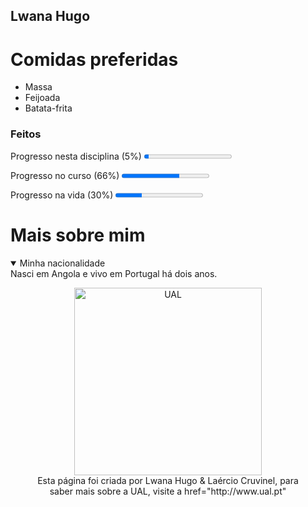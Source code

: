 ## Lwana Hugo
 
 <h1>Comidas preferidas</h1>
    <ul>
		<li>Massa
		</li>
		<li>Feijoada
			</li>
 	<li>Batata-frita
			</li>
    </ul>
    
    
   <section>
		<h3>Feitos</h3>
		<p>Progresso nesta disciplina (5%)
                   <progress value = "0.05"></progress><br/>
		   </p>
 <p>Progresso no curso (66%)
                   <progress value = "0.66"></progress><br/>
		   </p>
 <p>Progresso na vida (30%)
                   <progress value = "0.3"></progress><br/>
	
 </p>
 
</section>

<h1>Mais sobre mim</h1>
	
<details open>
		<summary>Minha nacionalidade</summary>
		Nasci em Angola e vivo em Portugal há dois anos.
</details>


<header>
	<meta charset = "UTF-8"
	   <nav>
	      <figure>
		
 <img src="https://autonoma.pt/wp-content/uploads/2017/12/ual00023.jpg" alt="UAL" width=300>
		</a>
		<figcaption>Esta página foi criada por Lwana Hugo & Laércio Cruvinel, para saber mais sobre a UAL, visite a href="http://www.ual.pt"</figcaption>
	       </figure>	
	   </nav>
	</header>
 



